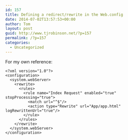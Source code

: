 ```yaml
---
id: 157
title: Defining a redirect/rewrite in the Web.config
date: 2014-07-02T13:57:53+00:00
author: Tom
layout: post
guid: http://www.tjrobinson.net/?p=157
permalink: /?p=157
categories:
  - Uncategorized
---
```

For my own reference:

<noscript>
  <pre><code class="language-xml xml">&lt;?xml version="1.0"?&gt;
&lt;configuration&gt;
  &lt;system.webServer&gt;
    &lt;rewrite&gt;
      &lt;rules&gt;
        &lt;rule name="Index Request" enabled="true" stopProcessing="true"&gt;
          &lt;match url="^$"/&gt;
          &lt;action type="Rewrite" url="App/app.html" logRewrittenUrl="true"/&gt;
        &lt;/rule&gt;
      &lt;/rules&gt;
    &lt;/rewrite&gt;
  &lt;/system.webServer&gt;
&lt;/configuration&gt;</code></pre>
</noscript>